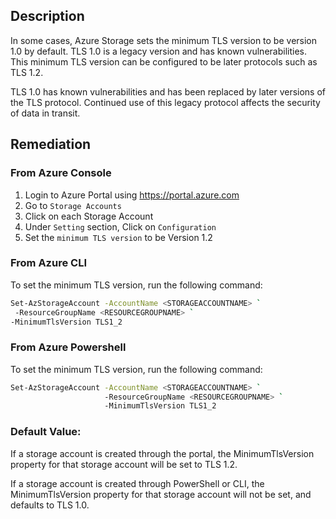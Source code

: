 ## Description

In some cases, Azure Storage sets the minimum TLS version to be version 1.0 by default. TLS 1.0 is a legacy version and has known vulnerabilities. This minimum TLS version can be configured to be later protocols such as TLS 1.2.

TLS 1.0 has known vulnerabilities and has been replaced by later versions of the TLS protocol. Continued use of this legacy protocol affects the security of data in transit.

## Remediation

### From Azure Console

  1. Login to Azure Portal using https://portal.azure.com
  2. Go to `Storage Accounts`
  3. Click on each Storage Account
  4. Under `Setting` section, Click on `Configuration`
  5. Set the `minimum TLS version` to be Version 1.2

### From Azure CLI

To set the minimum TLS version, run the following command:

```bash
Set-AzStorageAccount -AccountName <STORAGEACCOUNTNAME> `
 -ResourceGroupName <RESOURCEGROUPNAME> `
-MinimumTlsVersion TLS1_2
```

### From Azure Powershell

To set the minimum TLS version, run the following command:

```bash
Set-AzStorageAccount -AccountName <STORAGEACCOUNTNAME> ` 
                     -ResourceGroupName <RESOURCEGROUPNAME> `
                     -MinimumTlsVersion TLS1_2
```

### Default Value:

If a storage account is created through the portal, the MinimumTlsVersion property for that storage account will be set to TLS 1.2.

If a storage account is created through PowerShell or CLI, the MinimumTlsVersion property for that storage account will not be set, and defaults to TLS 1.0.